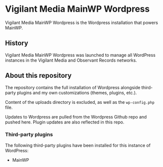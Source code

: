 # Vigilant Media MainWP Wordpress

Vigilant Media MainWP Wordpress is the Wordpress installation that powers MainWP.

## History

Vigilant Media MainWP Wordpress was launched to manage all WordPress instances in the Vigilant Media and Observant Records networks.

## About this repository

The repository contains the full installation of Wordpress alongside third-party plugins and my own customizations (themes, plugins, etc.).

Content of the uploads directory is excluded, as well as the ``wp-config.php`` file.

Updates to Wordpress are pulled from the Wordpress Github repo and pushed here. Plugin updates are also reflected in this repo.

### Third-party plugins

The following third-party plugins have been installed for this instance of WordPress:

* MainWP
